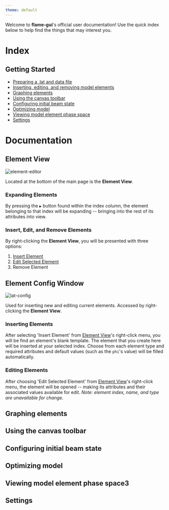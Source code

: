 ```yaml
---
theme: default
---
```

Welcome to **flame-gui**'s official user documentation! Use the quick index below to help find the things that may interest you.
# Index
## Getting Started
- [Preparing a .lat and data file](#preparing-a-lat-and-data-file)
- [Inserting, editing, and removing model elements](#insert-edit-and-remove-elements)
- [Graphing elements](#graphing-elements)
- [Using the canvas toolbar](#using-the-canvas-toolbar)
- [Configuring initial beam state](#configuring-initial-beam-state)
- [Optimizing model](#optimizing-model)
- [Viewing model element phase space](#viewing-model-element-phase-space)
- [Settings](#settings)

# Documentation
## Element View
![element-editor](https://user-images.githubusercontent.com/70593138/179042616-fbfdb8b7-124c-465e-a787-f0106e001ddf.JPG)

Located at the bottom of the main page is the **Element View**.
### Expanding Elements
By pressing the `▶` button found within the index column, the element belonging to that index will be expanding -- bringing into the rest of its attributes into view.
### Insert, Edit, and Remove Elements
By right-clicking the **Element View**, you will be presented with three options:
1. [Insert Element](#inserting-elements)
2. [Edit Selected Element](#editing-elements)
3. Remove Element


## Element Config Window
![lat-config](https://user-images.githubusercontent.com/70593138/179055270-c81163f4-ccb8-4bf7-865d-fe528b2952c0.JPG)

Used for inserting new and editing current elements. Accessed by right-clicking the **Element View**.
### Inserting Elements
After selecting 'Insert Element' from [Element View](#element-view)'s right-click menu, you will be find an element's blank template. The element that you create here will be inserted at your selected index. Choose from each element type and required attributes and default values (such as the `phi`'s value) will be filled automatically.
### Editing Elements
After choosing 'Edit Selected Element' from [Element View](#element-view)'s right-click menu, the element will be opened -- making its attributes and their associated values available for edit. *Note: element index, name, and type are unavailable for change.*


## Graphing elements


## Using the canvas toolbar


## Configuring initial beam state


## Optimizing model


## Viewing model element phase space3


## Settings

